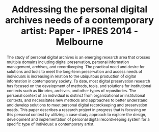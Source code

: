 ---
abstract: 'The study of personal digital archives is an emerging research area that
  crosses multiple domains including digital preservation, personal information management,
  archives, and recordkeeping. The practical need and desire for solutions and tools
  to meet the long-term preservation and access needs of individuals is increasing
  in relation to the ubiquitous production of digital information in contemporary
  society. To date, most digital preservation research has focused on the development
  of methods, tools, and solutions for institutional contexts such as libraries, archives,
  and other types of repositories. The personal context of an individual is distinct
  from organizational or institutional contexts, and necessitates new methods and
  approaches to better understand and develop solutions to meet personal digital recordkeeping
  and preservation needs. This paper describes a research project in progress that
  is focusing on this personal context by utilizing a case study approach to explore
  the design, development and implementation of personal digital recordkeeping system
  for a specific type of individual: a contemporary artist.'
creators:
- Meister, Sam
date: null
document_url: https://services.phaidra.univie.ac.at/api/object/o:378080/download
grand_parent: iPRES
institutions: []
keywords:
- personal digital archives
- recordkeeping
- artist records
landing_page_url: https://phaidra.univie.ac.at/o:378080
language: eng
layout: publication
license: CC BY-NC-SA 3.0 AT
notes_url: null
parent: iPRES 2014
publication_type: paper
size: 73242
slides_url: null
source_name: iPRES
title: 'Addressing the personal digital archives needs of a contemporary artist: Paper
  - IPRES 2014 - Melbourne'
year: 2014
---